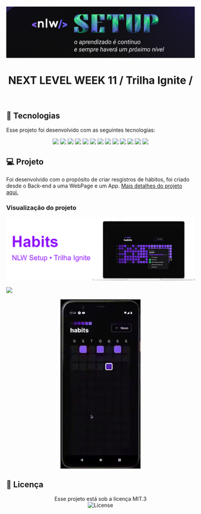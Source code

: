 <p align="center">

  ![](./assets/setup.png)
  
</p>

<h1 align="center"> NEXT LEVEL WEEK 11 / Trilha Ignite /</h1>

<p align="center">

<br>

## 🚀 Tecnologias

Esse projeto foi desenvolvido com as seguintes tecnologias:

<p align="center">
  <img src="https://img.shields.io/badge/JavaScript-323330?style=for-the-badge&logo=javascript&logoColor=F7DF1E"/>
  <img src="https://img.shields.io/badge/TypeScript-007ACC?style=for-the-badge&logo=typescript&logoColor=white"/>
  <img src="https://img.shields.io/badge/Tailwind_CSS-38B2AC?style=for-the-badge&logo=tailwind-css&logoColor=white"/>
    <img src="https://img.shields.io/badge/Node.js-339933?style=for-the-badge&logo=nodedotjs&logoColor=white"/>
  <img src="https://img.shields.io/badge/React-20232A?style=for-the-badge&logo=react&logoColor=61DAFB"/>
  <img src="https://img.shields.io/badge/React_Native-20232A?style=for-the-badge&logo=react&logoColor=61DAFB"/>
  <img src="https://img.shields.io/badge/Expo-1B1F23?style=for-the-badge&logo=expo&logoColor=white"/>
  <img src="https://img.shields.io/badge/HTML5-E34F26?style=for-the-badge&logo=html5&logoColor=white"/>
  <img src="https://img.shields.io/badge/CSS3-1572B6?style=for-the-badge&logo=css3&logoColor=white"/>
  <img src="https://img.shields.io/badge/Hoppscotch-31C48D?style=for-the-badge&logo=hoppscotch&logoColor=white"/>
  <img src="https://img.shields.io/badge/Prisma-3982CE?style=for-the-badge&logo=Prisma&logoColor=white"/>
  <img src="https://img.shields.io/badge/SQLite-07405E?style=for-the-badge&logo=sqlite&logoColor=white"/>
  <img src="https://img.shields.io/badge/ts--node--dev-3178C6?style=for-the-badge&logo=ts-node-dev&logoColor=white"/>
</p>

## 💻 Projeto

Foi desenvolvido com o propósito de criar resgistros de hábitos, foi criado desde o Back-end a uma WebPage e um App.
[Mais detalhes do projeto aqui.](https://efficient-sloth-d85.notion.site/NLW-11-Setup-4a8623c9e0bf415dbd5fdbe79f387a6e)

###  Visualização do projeto

![](./assets/banner1.png)

![](./assets/habits.png)
<br>

<p align="center">

<img align="center" src="./assets/app.gif">

## :memo: Licença

<p align="center">
    Esse projeto está sob a licença MIT.3 <br>
  <img alt="License" src="https://img.shields.io/static/v1?label=license&message=MIT&color=49AA26&labelColor=000000">
</p>